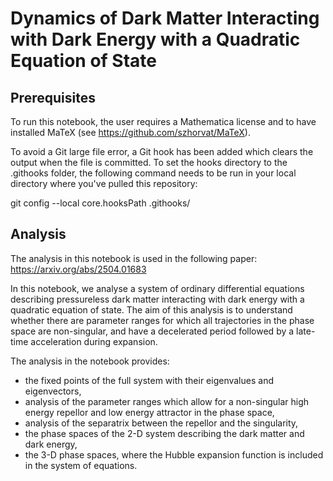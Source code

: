 # Dynamics of Dark Matter Interacting with Dark Energy with a Quadratic Equation of State

## Prerequisites

To run this notebook, the user requires a Mathematica license and to have installed MaTeX (see https://github.com/szhorvat/MaTeX).

To avoid a Git large file error, a Git hook has been added which clears the output when the file is committed. To set the hooks directory to the .githooks folder, the following command needs to be run in your local directory where you've pulled this repository: 

git config --local core.hooksPath .githooks/

## Analysis

The analysis in this notebook is used in the following paper: https://arxiv.org/abs/2504.01683

In this notebook, we analyse a system of ordinary differential equations describing pressureless dark matter interacting with dark energy with a quadratic equation of state. The aim of this analysis is to understand whether there are parameter ranges for which all trajectories in the phase space are non-singular, and have a decelerated period followed by a late-time acceleration during expansion.

The analysis in the notebook provides:

+ the fixed points of the full system with their eigenvalues and eigenvectors,
+ analysis of the parameter ranges which allow for a non-singular high energy repellor and low energy attractor in the phase space, 
+ analysis of the separatrix between the repellor and the singularity,
+ the phase spaces of the 2-D system describing the dark matter and dark energy,
+ the 3-D phase spaces, where the Hubble expansion function is included in the system of equations.

